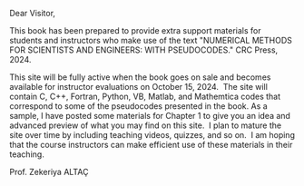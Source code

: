 Dear Visitor,

This book has been prepared to provide extra support materials for students and instructors who make use of the text "NUMERICAL METHODS FOR SCIENTISTS AND ENGINEERS: WITH PSEUDOCODES." CRC Press, 2024.

This site will be fully active when the book goes on sale and becomes available for instructor evaluations on October 15, 2024. 
The site will contain C, C++, Fortran, Python, VB, Matlab, and Mathemtica codes that correspond to some of the pseudocodes presented in the book. 
As a sample, I have posted some materials for Chapter 1 to give you an idea and advanced preview of what you may find on this site. 
I plan to mature the site over time by including teaching videos, quizzes, and so on. 
I am hoping that the course instructors can make efficient use of these materials in their teaching.

Prof. Zekeriya ALTAÇ
